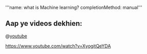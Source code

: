 '''name: what is Machine learning?
completionMethod: manual'''

## Aap ye videos dekhien:

@[youtube](XyogitQeYDA)

https://www.youtube.com/watch?v=XyogitQeYDA

